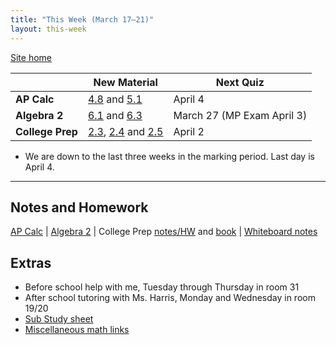 ```yaml
---
title: "This Week (March 17–21)"
layout: this-week
---
```


[Site home](./)

|                  | New Material                                                                                                                                                                                                                                                              | Next Quiz                  |
| ---------------- | ------------------------------------------------------------------------------------------------------------------------------------------------------------------------------------------------------------------------------------------------------------------------- | -------------------------- |
| **AP Calc**      | [4.8](./calc-for-ap-larson/4.8-inverse-trigonometric-function-integration.md) and [5.1](./calc-for-ap-larson/5.1-slope-fields-and-eulers-method.md)                                                                                                                       | April 4                    |
| **Algebra 2**    | [6.1](./envision-algebra-2/6-1-key-features-of-exponential-functions.md) and [6.3](./envision-algebra-2/6-3-logarithms.md)                                                                                                                                                | March 27 (MP Exam April 3) |
| **College Prep** | [2.3](./openstax-elementary-algebra-2e/2-3-equations-with-variables-on-both-sides.md), [2.4](./openstax-elementary-algebra-2e/2-4-general-strategy-to-solve-linear-equations.md) and [2.5](./openstax-elementary-algebra-2e/2-5-equations-with-fractions-and-decimals.md) | April 2                    |

- We are down to the last three weeks in the marking period. Last day is April 4.

---

## Notes and Homework

[AP Calc](./calc-for-ap-larson/) \| [Algebra 2](./envision-algebra-2/) \| College Prep [notes/HW](./openstax-elementary-algebra-2e/) and [book](https://openstax.org/books/elementary-algebra-2e/pages/2-introduction) \| [Whiteboard notes](https://1drv.ms/o/c/c4097c61e06a2b97/EpojsyS4IFdOp0qZoDZdHikBZAinLWQ3ncbWjBZVKo0vtQ?e=5egVmL)

## Extras

- Before school help with me, Tuesday through Thursday in room 31
- After school tutoring with Ms. Harris, Monday and Wednesday in room 19/20
- [Sub Study sheet](https://docs.google.com/spreadsheets/d/1cOCYZAF-hvZ42TtM_6EWiE3OjpTO7w4Vou7y87UMICU/edit?pli=1&gid=0#gid=0)
- [Miscellaneous math links](./misc/math-links.md)

